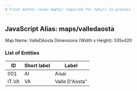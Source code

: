 ```yaml
---
# Front matter (even empty) required for Jekyll to process
---
```


## JavaScript Alias: maps/valledaosta

Map Name: ValleDAosta
Dimensions (Width x Height): 535x420





### List of Entities

ID | Short label | Label
---|---|---|
001|AI|Aisai
IT.VA|VA|Valle D'Aosta"